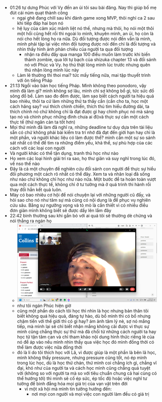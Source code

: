 - 01:26 tự dưng Phúc với Vy đến an ủi tôi sau bài đăng. Nay thì giúp bố mẹ đút cái núm quạt thành công
	- ngại ghê đang chill sau khi đánh game xong MVP, thôi nghỉ ca 2 sau khi tiếp đáp hai bọn nó
	- hệ lụy của cảm xúc mãnh liệt nó thế, nhưng mà thôi, họ nói một thôi một hồi cũng hết rồi thì ngoài lo mình, khuyên mình, an ủi, họ còn là nói cho hết lòng họ ra nữa. Dù đối tượng được nói đến vẫn là mình, mình phải tập lại việc nhìn đối tượng được nói đến chỉ là đối tượng và nhìn thấy hình ảnh phản chiếu của người ta qua đối tượng
		- nhận ra điều đấy qua manga 100 điều muốn làm trước khi biến thành zombie, qua lời tự bạch của shizuka chapter 13 và đối sánh nó với Phúc và Vy. họ thú thật lòng mình lúc trước nhưng quên thú nhận lòng mình lúc này
	- Làm lẽ thường thì thoi mai? tức mấy tiếng nữa, mai tập thuyết trình với ôn tiếng Pháp
- 21:13 Ngồi vào bàn học tiếng Pháp. Mình không theo ponodoro, vậy mình đã làm gì? mình không sợ lâu, mình chỉ sợ không bổ gì, tức sức đổ sông đổ bể. Làm sao đo đếm được, làm sao biết cách người ta hiệu quả bao nhiêu, thôi ta cứ làm những thứ ta thấy cần (cần cho ta, học một cách hăng say? vui thích chinh chiến, thích thú tìm hiểu đường dài, ta thích chính nó chứ không chỉ là đạt được gì hay chinh phục nó mà sáng tạo nó và chinh phục những đỉnh chưa ai đi)và thực sự cần một cách thực tế (thứ ngăn cản ta tốt hơn)
- Mọi thứ mình đã làm đã nghĩ ra, những deadline tư duy dựa trên tài liệu sẵn có chứ không phải bài kiểm tra trí nhớ đã đạt đến giới hạn hay chỉ là một phần, và người khác liệu có làm được thế? mình cần một sự so sánh sát nhất có thể để tìm ra những điểm yếu, khả thể, sự phù hợp của các cách với các loại con người
- Và người khác có thể tận dụng, tranh thủ học như nào
- Họ xem các loại hình giải trí ra sao, họ thư giãn và suy nghĩ trong lúc đó, về nso thế nào
- Đây là cả một chuyên đề nghiên cứu đối sánh con người để thực sự hiểu đối phương một cách rõ nhất có thể đây. Xem ta và nhân loại đã sống như nào chứ không chỉ học như nào nữa. Một bước để ta hoàn toàn vượt qua một cách thực tế, không chỉ ở tư tưởng mà ở quá trình thi hành rồi thay đổi hẳn kết quả luôn.
- Mày có bao nhiêu cơ hội để nói chuyện lại với những người cũ đấy, và hỏi sao cho nó như tâm sự mà cũng có nội dung là để phục vụ nghiên cứu sâu. Bằng sự ngưỡng vọng và tò mò là cần thiết vì có nhiều điều đơn giản mình không biết sẽ được dấy lên lắm đây
- 22:42 bình thường sau khi gắn bó với ai quá tôi sẽ thường dè chừng và nói thẳng ra ngán họ
	- ![image.png](../assets/image_1688917368273_0.png)
	- như tôi ngán Phúc hiện giờ
	- cũng một phần do cách tôi học thì nhìn là học nhưng bản thân tôi biết không quá hiệu quả, đáng tự hào, dù bổ mình thì có bổ nhưng chậm tiến với thế giới thì có gì hay? ám ảnh tâm lý nè, sợ nó mắng tiếp, mà mình lại sẽ chỉ biết nhận mắng không cãi được vì thực sự mình cũng chẳng thực sự thử mà đã chối từ những cách người ta hay học từ tận tâm can và chỉ tham khảo nội dung hình thức riêng lẻ của nó để áp vào nếu mình nhìn thấy qua việc học đó mình đồng thời có thể làm được việc nữa đồng thời
	- đó là lí do tôi thích học với Lã, vì được giúp là một phần là bên lã học, mình không thấy pressure, nhưng pressure cũng tốt, nó ép mình trong lúc học, dù là học thứ chán, thứ mình coi chẳng ích gì, chẳng vĩ đại, khó như của người ta và cách học mình cũng chẳng quá tuyệt vời (không so với người ta mà so với tiêu chuẩn chung cả hai cùng có thể hướng tới) thì mình sẽ cố ép sức, ép tốc độ hoặc việc nghĩ tư tưởng để bình đẳng hóa mọi giá trị của vạn vật trên đời
		- vì một xã hội mà mình tin tưởng hướng đến:
			- nơi mọi con người và mọi việc con người làm đều có giá trị